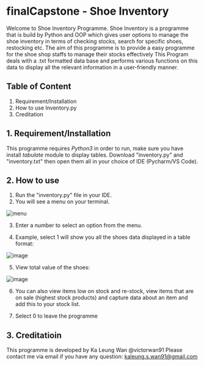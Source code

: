 # finalCapstone - Shoe Inventory
Welcome to Shoe Inventory Programme. 
Shoe Inventory is a programme that is build by Python and OOP which gives user options to manage the shoe inventory in terms of checking stocks, search for specific shoes, restocking etc. The aim of this programme is to provide a easy programme for the shoe shop staffs to manage their stocks effectively
 This Program deals with a .txt formatted data base and performs various functions on this data to display all the relevant information in a user-friendly manner. 

## Table of Content
1. Requirement/Installation
2. How to use Inventory.py
3. Creditation

## 1. Requirement/Installation
This programme requires *Python3* in order to run, make sure you have install *tabulate* module to display tables.
Download "inventory.py" and "inventory.txt" then open them all in your choice of IDE (Pycharm/VS Code).

## 2. How to use
1. Run the "inventory.py" file in your IDE.
2. You will see a menu on your terminal.

![menu](https://user-images.githubusercontent.com/121520797/218285430-378f44c2-7917-452a-a4b7-5fd6a2b39f4f.JPG)

3. Enter a number to select an option from the menu.

4. Example, select 1 will show you all the shoes data displayed in a table format:

![image](https://user-images.githubusercontent.com/121520797/218285485-31486c1d-7eb2-4e24-b091-3eb333bc36ab.png)

5. View total value of the shoes:

![image](https://user-images.githubusercontent.com/121520797/218285612-06b1e28c-a687-4695-aaff-0ef081d8a9ec.png)

6. You can also view items low on stock and re-stock, view items that are on sale (highest stock products) and capture data about an item and add this to your stock list.

7. Select 0 to leave the programme

## 3. Creditatioin
This programme is developed by Ka Leung Wan @victorwan91
Please contact me via email if you have any question: kaleung.s.wan91@gmail.com
